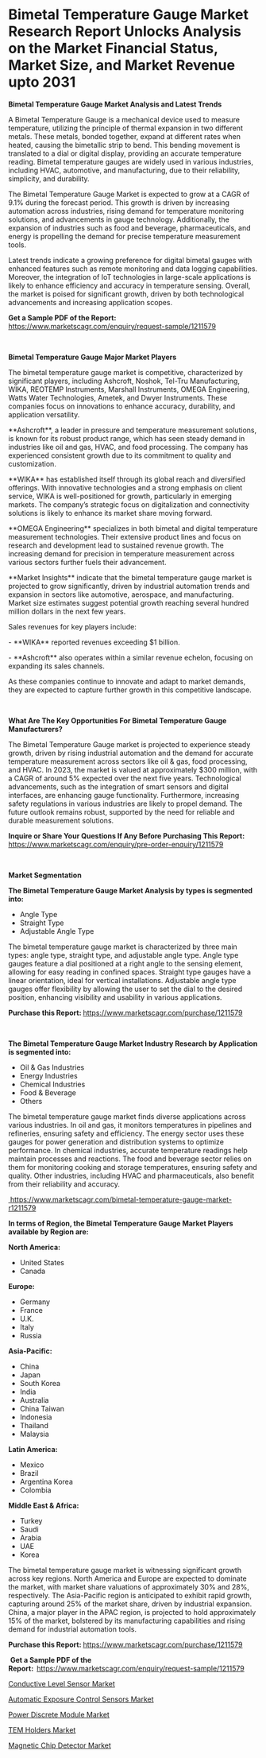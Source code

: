 <p><h1>Bimetal Temperature Gauge Market Research Report Unlocks Analysis on the Market Financial Status, Market Size, and Market Revenue upto 2031</h1></p><p><strong>Bimetal Temperature Gauge Market Analysis and Latest Trends</strong></p>
<p><p>A Bimetal Temperature Gauge is a mechanical device used to measure temperature, utilizing the principle of thermal expansion in two different metals. These metals, bonded together, expand at different rates when heated, causing the bimetallic strip to bend. This bending movement is translated to a dial or digital display, providing an accurate temperature reading. Bimetal temperature gauges are widely used in various industries, including HVAC, automotive, and manufacturing, due to their reliability, simplicity, and durability.</p><p>The Bimetal Temperature Gauge Market is expected to grow at a CAGR of 9.1% during the forecast period. This growth is driven by increasing automation across industries, rising demand for temperature monitoring solutions, and advancements in gauge technology. Additionally, the expansion of industries such as food and beverage, pharmaceuticals, and energy is propelling the demand for precise temperature measurement tools. </p><p>Latest trends indicate a growing preference for digital bimetal gauges with enhanced features such as remote monitoring and data logging capabilities. Moreover, the integration of IoT technologies in large-scale applications is likely to enhance efficiency and accuracy in temperature sensing. Overall, the market is poised for significant growth, driven by both technological advancements and increasing application scopes.</p></p>
<p><strong>Get a Sample PDF of the Report:&nbsp;</strong> <a href="https://www.marketscagr.com/enquiry/request-sample/1211579?utm_campaign=1259&utm_medium=2&utm_source=Github&utm_content=ia&utm_term=05102024&utm_id=bimetal-temperature-gauge">https://www.marketscagr.com/enquiry/request-sample/1211579</a></p>
<p>&nbsp;</p>
<p><strong>Bimetal Temperature Gauge Major Market Players</strong></p>
<p><p>The bimetal temperature gauge market is competitive, characterized by significant players, including Ashcroft, Noshok, Tel-Tru Manufacturing, WIKA, REOTEMP Instruments, Marshall Instruments, OMEGA Engineering, Watts Water Technologies, Ametek, and Dwyer Instruments. These companies focus on innovations to enhance accuracy, durability, and application versatility.</p><p>**Ashcroft**, a leader in pressure and temperature measurement solutions, is known for its robust product range, which has seen steady demand in industries like oil and gas, HVAC, and food processing. The company has experienced consistent growth due to its commitment to quality and customization.</p><p>**WIKA** has established itself through its global reach and diversified offerings. With innovative technologies and a strong emphasis on client service, WIKA is well-positioned for growth, particularly in emerging markets. The company’s strategic focus on digitalization and connectivity solutions is likely to enhance its market share moving forward.</p><p>**OMEGA Engineering** specializes in both bimetal and digital temperature measurement technologies. Their extensive product lines and focus on research and development lead to sustained revenue growth. The increasing demand for precision in temperature measurement across various sectors further fuels their advancement.</p><p>**Market Insights** indicate that the bimetal temperature gauge market is projected to grow significantly, driven by industrial automation trends and expansion in sectors like automotive, aerospace, and manufacturing. Market size estimates suggest potential growth reaching several hundred million dollars in the next few years.</p><p>Sales revenues for key players include:</p><p>- **WIKA** reported revenues exceeding $1 billion.</p><p>- **Ashcroft** also operates within a similar revenue echelon, focusing on expanding its sales channels.</p><p>As these companies continue to innovate and adapt to market demands, they are expected to capture further growth in this competitive landscape.</p></p>
<p>&nbsp;</p>
<p><strong>What Are The Key Opportunities For Bimetal Temperature Gauge Manufacturers?</strong></p>
<p><p>The Bimetal Temperature Gauge market is projected to experience steady growth, driven by rising industrial automation and the demand for accurate temperature measurement across sectors like oil & gas, food processing, and HVAC. In 2023, the market is valued at approximately $300 million, with a CAGR of around 5% expected over the next five years. Technological advancements, such as the integration of smart sensors and digital interfaces, are enhancing gauge functionality. Furthermore, increasing safety regulations in various industries are likely to propel demand. The future outlook remains robust, supported by the need for reliable and durable measurement solutions.</p></p>
<p><strong>Inquire or Share Your Questions If Any Before Purchasing This Report:</strong> <a href="https://www.marketscagr.com/enquiry/pre-order-enquiry/1211579?utm_campaign=1259&utm_medium=2&utm_source=Github&utm_content=ia&utm_term=05102024&utm_id=bimetal-temperature-gauge">https://www.marketscagr.com/enquiry/pre-order-enquiry/1211579</a></p>
<p>&nbsp;</p>
<p><strong>Market Segmentation</strong></p>
<p><strong>The Bimetal Temperature Gauge Market Analysis by types is segmented into:</strong></p>
<p><ul><li>Angle Type</li><li>Straight Type</li><li>Adjustable Angle Type</li></ul></p>
<p><p>The bimetal temperature gauge market is characterized by three main types: angle type, straight type, and adjustable angle type. Angle type gauges feature a dial positioned at a right angle to the sensing element, allowing for easy reading in confined spaces. Straight type gauges have a linear orientation, ideal for vertical installations. Adjustable angle type gauges offer flexibility by allowing the user to set the dial to the desired position, enhancing visibility and usability in various applications.</p></p>
<p><strong>Purchase this Report:&nbsp;</strong><a href="https://www.marketscagr.com/purchase/1211579?utm_campaign=1259&utm_medium=2&utm_source=Github&utm_content=ia&utm_term=05102024&utm_id=bimetal-temperature-gauge">https://www.marketscagr.com/purchase/1211579</a></p>
<p>&nbsp;</p>
<p><strong>The Bimetal Temperature Gauge Market Industry Research by Application is segmented into:</strong></p>
<p><ul><li>Oil & Gas Industries</li><li>Energy Industries</li><li>Chemical Industries</li><li>Food & Beverage</li><li>Others</li></ul></p>
<p><p>The bimetal temperature gauge market finds diverse applications across various industries. In oil and gas, it monitors temperatures in pipelines and refineries, ensuring safety and efficiency. The energy sector uses these gauges for power generation and distribution systems to optimize performance. In chemical industries, accurate temperature readings help maintain processes and reactions. The food and beverage sector relies on them for monitoring cooking and storage temperatures, ensuring safety and quality. Other industries, including HVAC and pharmaceuticals, also benefit from their reliability and accuracy.</p></p>
<p><a href="https://www.marketscagr.com/bimetal-temperature-gauge-market-r1211579?utm_campaign=1259&utm_medium=2&utm_source=Github&utm_content=ia&utm_term=05102024&utm_id=bimetal-temperature-gauge">&nbsp;https://www.marketscagr.com/bimetal-temperature-gauge-market-r1211579</a></p>
<p><strong>In terms of Region, the Bimetal Temperature Gauge Market Players available by Region are:</strong></p>
<p>
    <p> <strong> North America: </strong>
        <ul>
            <li>United States</li>
            <li>Canada</li>
        </ul>
        </p> 
    <p> <strong> Europe: </strong>
        <ul>
            <li>Germany</li>
            <li>France</li>
            <li>U.K.</li>
            <li>Italy</li>
            <li>Russia</li>
        </ul>
        </p> 
    <p> <strong> Asia-Pacific: </strong>
        <ul>
            <li>China</li>
            <li>Japan</li>
            <li>South Korea</li>
            <li>India</li>
            <li>Australia</li>
            <li>China Taiwan</li>
            <li>Indonesia</li>
            <li>Thailand</li>
            <li>Malaysia</li>
        </ul>
        </p> 
    <p> <strong> Latin America: </strong>
        <ul>
            <li>Mexico</li>
            <li>Brazil</li>
            <li>Argentina Korea</li>
            <li>Colombia</li>
        </ul>
        </p> 
    <p> <strong> Middle East & Africa: </strong>
        <ul>
            <li>Turkey</li>
            <li>Saudi</li>
            <li>Arabia</li>
            <li>UAE</li>
            <li>Korea</li>
        </ul>
    </p>
    </p>
<p><p>The bimetal temperature gauge market is witnessing significant growth across key regions. North America and Europe are expected to dominate the market, with market share valuations of approximately 30% and 28%, respectively. The Asia-Pacific region is anticipated to exhibit rapid growth, capturing around 25% of the market share, driven by industrial expansion. China, a major player in the APAC region, is projected to hold approximately 15% of the market, bolstered by its manufacturing capabilities and rising demand for industrial automation tools.</p></p>
<p><strong>Purchase this Report: </strong><a href="https://www.marketscagr.com/purchase/1211579?utm_campaign=1259&utm_medium=2&utm_source=Github&utm_content=ia&utm_term=05102024&utm_id=bimetal-temperature-gauge">https://www.marketscagr.com/purchase/1211579</a></p>
<p>&nbsp;<strong>Get a Sample PDF of the Report:&nbsp;&nbsp;</strong><a href="https://www.marketscagr.com/enquiry/request-sample/1211579?utm_campaign=1259&utm_medium=2&utm_source=Github&utm_content=ia&utm_term=05102024&utm_id=bimetal-temperature-gauge">https://www.marketscagr.com/enquiry/request-sample/1211579</a></p>
<p><strong></strong></p>
<p><p><a href="https://www.linkedin.com/pulse/conductive-level-sensor-market-size-segmentation-trends-pbcve?utm_campaign=1259&utm_medium=2&utm_source=Github&utm_content=ia&utm_term=05102024&utm_id=bimetal-temperature-gauge">Conductive Level Sensor Market</a></p><p><a href="https://issuu.com/reportprime-2/docs/automatic-exposure-control-sensors-_2887becd762887?utm_campaign=1259&utm_medium=2&utm_source=Github&utm_content=ia&utm_term=05102024&utm_id=bimetal-temperature-gauge">Automatic Exposure Control Sensors Market</a></p><p><a href="https://issuu.com/reportprime-2/docs/power-discrete-module-market-size-2_fff9c295a8247a?utm_campaign=1259&utm_medium=2&utm_source=Github&utm_content=ia&utm_term=05102024&utm_id=bimetal-temperature-gauge">Power Discrete Module Market</a></p><p><a href="https://www.linkedin.com/pulse/global-tem-holders-industry-analysis-report-market-size-hydhe?utm_campaign=1259&utm_medium=2&utm_source=Github&utm_content=ia&utm_term=05102024&utm_id=bimetal-temperature-gauge">TEM Holders Market</a></p><p><a href="https://www.linkedin.com/pulse/strategic-insights-global-magnetic-chip-detector-market-n9dse?utm_campaign=1259&utm_medium=2&utm_source=Github&utm_content=ia&utm_term=05102024&utm_id=bimetal-temperature-gauge">Magnetic Chip Detector Market</a></p></p>